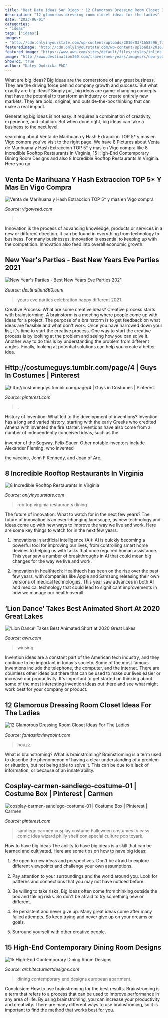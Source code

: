 ```yaml
---
title: "Best Date Ideas San Diego : 12 Glamorous Dressing Room Closet Ideas For The Ladies"
description: "12 glamorous dressing room closet ideas for the ladies"
date: "2023-06-01"
categories:
- "ideas"
tags: ["ideas"]
images:
- "http://cdn.onlyinyourstate.com/wp-content/uploads/2016/03/1658596_779542988787947_4835434131114453384_o.jpg"
featuredImage: "http://cdn.onlyinyourstate.com/wp-content/uploads/2016/03/1658596_779542988787947_4835434131114453384_o.jpg"
featured_image: "https://www.awn.com/sites/default/files/styles/inline_medium/public/image/attached/1053049-pic2-poster.jpg?itok=__UsmwUM"
image: "http://www.destination360.com/travel/new-years/images/s/new-years-eve-party-ideas.jpg"
ShowToc: true
author: "Kaley Ondricka PhD"
---
```



What are big ideas?
Big ideas are the cornerstone of any great business. They are the driving force behind company growth and success. But what exactly are big ideas?
Simply put, big ideas are game-changing concepts that have the potential to transform an industry or create entirely new markets. They are bold, original, and outside-the-box thinking that can make a real impact.

Generating big ideas is not easy. It requires a combination of creativity, experience, and intuition. But when done right, big ideas can take a business to the next level.

	

		
searching about Venta de Marihuana y Hash Extraccion TOP 5* y mas en Vigo compra you've visit to the right page. We have 8 Pictures about Venta de Marihuana y Hash Extraccion TOP 5* y mas en Vigo compra like 8 Incredible Rooftop Restaurants In Virginia, 15 High-End Contemporary Dining Room Designs and also 8 Incredible Rooftop Restaurants In Virginia. Here you go:
		
    
## Venta De Marihuana Y Hash Extraccion TOP 5* Y Mas En Vigo Compra

<img loading=lazy src="https://vigoweed.com/wp-content/uploads/2020/09/IMG-20200728-WA0040.jpg" onerror="this.onerror=null;this.src='https://tse2.mm.bing.net/th?id=OIP.pECiQiyUp9lH-A2BKW5X7QHaJ4&amp;pid=15.1';" alt="Venta de Marihuana y Hash Extraccion TOP 5* y mas en Vigo compra">

_Source: vigoweed.com_

>. 

	

Innovation is the process of advancing knowledge, products or services in a new or different direction. It can be found in everything from technology to business. For many businesses, innovation is essential to keeping up with the competition. Innovation also feed into overall economic growth.

    
## New Year&#039;s Parties - Best New Years Eve Parties 2021

<img loading=lazy src="http://www.destination360.com/travel/new-years/images/s/new-years-eve-party-ideas.jpg" onerror="this.onerror=null;this.src='https://tse2.mm.bing.net/th?id=OIP.ApuxGNTaZsJOZCp3wMGelgHaFU&amp;pid=15.1';" alt="New Year&#039;s Parties - Best New Years Eve Parties 2021">

_Source: destination360.com_

>years eve parties celebration happy different 2021. 

	

Creative Process: What are some creative ideas?
Creative process starts with brainstorming. A brainstorm is a meeting where people come up with ideas for a project. The purpose of a brainstorm is to get feedback on what ideas are feasible and what don't work. Once you have narrowed down your list, it's time to start the creative process.
One way to start the creative process is by looking at the problem and seeing how you can solve it. Another way to do this is by understanding the problem from different angles. Finally, looking at potential solutions can help you create a better idea.

    
## Http://costumeguys.tumblr.com/page/4 | Guys In Costumes | Pinterest

<img loading=lazy src="https://s-media-cache-ak0.pinimg.com/736x/7f/00/d8/7f00d808df7df757f3d6b26d479ee537.jpg" onerror="this.onerror=null;this.src='https://tse1.mm.bing.net/th?id=OIP.uo5LepVorUYTqYT79jbn1wHaJ4&amp;pid=15.1';" alt="http://costumeguys.tumblr.com/page/4 | Guys in Costumes | Pinterest">

_Source: pinterest.com_

>. 

	

History of Invention: What led to the development of inventions?
Invention has a long and varied history, starting with the early Greeks who credited Athena with invented the
fire starter. Inventions have also come from a number of independently conceived ideas, such as the

inventor of the Segway, Felix Sauer. Other notable inventors include Alexander Fleming, who invented

the vaccine, John F Kennedy, and Joan of Arc.

    
## 8 Incredible Rooftop Restaurants In Virginia

<img loading=lazy src="http://cdn.onlyinyourstate.com/wp-content/uploads/2016/03/1658596_779542988787947_4835434131114453384_o.jpg" onerror="this.onerror=null;this.src='https://tse2.mm.bing.net/th?id=OIP.DyOVBb1MyGFUIMlM9esk2QHaGz&amp;pid=15.1';" alt="8 Incredible Rooftop Restaurants In Virginia">

_Source: onlyinyourstate.com_

>rooftop virginia restaurants dining. 

	

The future of innovation: What to watch for in the next few years?
The future of innovation is an ever-changing landscape, as new technology and ideas come up with new ways to improve the way we live and work. Here are some key things to watch for in the next few years: 
1. Innovations in artificial intelligence (AI): AI is quickly becoming a powerful tool for improving our lives, from controlling smart home devices to helping us with tasks that once required human assistance. This year saw a number of breakthroughs in AI that could mean big changes for the way we live and work. 

2. Innovation in healthtech: Healthtech has been on the rise over the past few years, with companies like Apple and Samsung releasing their own versions of medical technologies. This year saw advances in both AI and medical technology that could lead to significant improvements in how we manage our health overall. 


    
## ‘Lion Dance’ Takes Best Animated Short At 2020 Great Lakes

<img loading=lazy src="https://www.awn.com/sites/default/files/styles/inline_medium/public/image/attached/1053049-pic2-poster.jpg?itok=__UsmwUM" onerror="this.onerror=null;this.src='https://tse2.mm.bing.net/th?id=OIP.IJDzDEsW3XRYxL02rvsE7QAAAA&amp;pid=15.1';" alt="‘Lion Dance’ Takes Best Animated Short at 2020 Great Lakes">

_Source: awn.com_

>winsing. 

	

Invention ideas are a constant part of the American tech industry, and they continue to be important in today's society. Some of the most famous inventions include the telephone, the computer, and the internet. There are countless other ideas out there that can be used to make our lives easier or increase our productivity. It's important to get started on thinking about some of the most interesting invention ideas out there and see what might work best for your company or product.

    
## 12 Glamorous Dressing Room Closet Ideas For The Ladies

<img loading=lazy src="https://www.fantasticviewpoint.com/wp-content/uploads/2016/07/traditional-closet-634x422.jpg" onerror="this.onerror=null;this.src='https://tse3.mm.bing.net/th?id=OIP.yCbmjzJbMOEet4Lo4AoP_gHaE7&amp;pid=15.1';" alt="12 Glamorous Dressing Room Closet Ideas For The Ladies">

_Source: fantasticviewpoint.com_

>houzz. 

	

What is brainstroming?
What is brainstroming? Brainstroming is a term used to describe the phenomenon of having a clear understanding of a problem or situation, but not being able to solve it. This can be due to a lack of information, or because of an innate ability.

    
## Cosplay-carmen-sandiego-costume-01 | Costume Box | Pinterest | Carmen

<img loading=lazy src="https://s-media-cache-ak0.pinimg.com/736x/0c/da/4a/0cda4aa49c6b6ca3680c50f68146c154.jpg" onerror="this.onerror=null;this.src='https://tse3.mm.bing.net/th?id=OIP.xmKehNDdDPoJI6WKA6fD8wHaLL&amp;pid=15.1';" alt="cosplay-carmen-sandiego-costume-01 | Costume Box | Pinterest | Carmen">

_Source: pinterest.com_

>sandiego carmen cosplay costume halloween costumes tv easy comic idea wizard philly shelf con special culture pop toyark. 

	

How to have big ideas
The ability to have big ideas is a skill that can be learned and cultivated. Here are some tips on how to have big ideas:
1. Be open to new ideas and perspectives. Don't be afraid to explore different viewpoints and challenge your own assumptions.

2. Pay attention to your surroundings and the world around you. Look for patterns and connections that you may not have noticed before.

3. Be willing to take risks. Big ideas often come from thinking outside the box and taking risks. So don't be afraid to try something new or different.

4. Be persistent and never give up. Many great ideas come after many failed attempts. So keep trying and never give up on your dreams or goals.

5. Surround yourself with other creative people.

    
## 15 High-End Contemporary Dining Room Designs

<img loading=lazy src="https://www.architectureartdesigns.com/wp-content/uploads/2014/09/15-High-End-Contemporary-Dining-Room-Designs-4-630x945.jpg" onerror="this.onerror=null;this.src='https://tse1.mm.bing.net/th?id=OIP.esnzPzaUy7fJf3k5wRG5ggHaLH&amp;pid=15.1';" alt="15 High-End Contemporary Dining Room Designs">

_Source: architectureartdesigns.com_

>dining contemporary end designs european apartment. 

	

Conclusion: How to use brainstroming for the best results.
Brainstroming is a term that refers to a process that can be used to improve performance in any area of life. By using brainstroming, you can increase your productivity and creativity. There are many different ways to use brainstroming, so it is important to find the method that works best for you.

